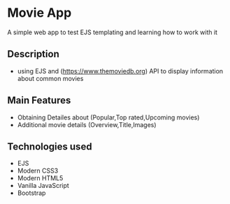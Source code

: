 # Movie App

A simple web app to test EJS templating and learning how to work with it


## Description

* using EJS and (https://www.themoviedb.org) API to display information about common movies

## Main Features

* Obtaining Detailes about (Popular,Top rated,Upcoming movies)
* Additional movie details (Overview,Title,Images)

## Technologies used

* EJS
* Modern CSS3
* Modern HTML5
* Vanilla JavaScript
* Bootstrap




